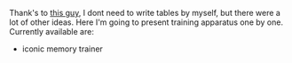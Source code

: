 Thank's to [this guy](https://drafterleo.github.io/schulte/), I dont need to write tables by myself, but there were a lot of other ideas.
Here I'm going to present  training apparatus one by one.
Currently available are:
  -  iconic memory trainer